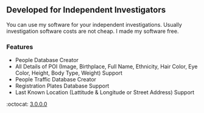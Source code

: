 ## Developed for Independent Investigators

You can use my software for your independent investigations. Usually investigation software costs are not cheap. I made my software free.

### Features
- People Database Creator
- All Details of POI (Image, Birthplace, Full Name, Ethnicity, Hair Color, Eye Color, Height, Body Type, Weight) Support
- People Traffic Database Creator
- Registration Plates Database Support
- Last Known Location (Lattitude & Longitude or Street Address) Support

:octocat: [3.0.0.0](https://github.com/ddisthatoneguyyouknow/DBCreator/releases/download/3.0.0.0/DBCreator.zip)
